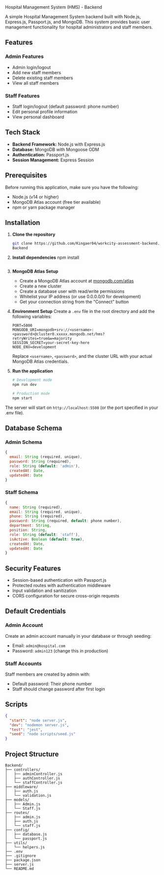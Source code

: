 Hospital Management System (HMS) - Backend

A simple Hospital Management System backend built with Node.js, Express.js, Passport.js, and MongoDB. This system provides basic user management functionality for hospital administrators and staff members.

## Features

### Admin Features
- Admin login/logout
- Add new staff members
- Delete existing staff members
- View all staff members

### Staff Features
- Staff login/logout (default password: phone number)
- Edit personal profile information
- View personal dashboard

## Tech Stack

- **Backend Framework:** Node.js with Express.js
- **Database:** MongoDB with Mongoose ODM
- **Authentication:** Passport.js
- **Session Management:** Express Session

## Prerequisites

Before running this application, make sure you have the following:

- Node.js (v14 or higher)
- MongoDB Atlas account (free tier available)
- npm or yarn package manager

## Installation

1. **Clone the repository**
   ```bash
   git clone https://github.com/Kingaer04/workcity-assessment-backend.git
   Backend
   ```

2. **Install dependencies**
   npm install
   ```

3. **MongoDB Atlas Setup**
   - Create a MongoDB Atlas account at [mongodb.com/atlas](https://www.mongodb.com/atlas)
   - Create a new cluster
   - Create a database user with read/write permissions
   - Whitelist your IP address (or use 0.0.0.0/0 for development)
   - Get your connection string from the "Connect" button

4. **Environment Setup**
   Create a `.env` file in the root directory and add the following variables:
   ```env
   PORT=5000
   MONGODB_URI=mongodb+srv://<username>:<password>@cluster0.xxxxx.mongodb.net/hms?retryWrites=true&w=majority
   SESSION_SECRET=your-secret-key-here
   NODE_ENV=development
   ```
   
   Replace `<username>`, `<password>`, and the cluster URL with your actual MongoDB Atlas credentials.

5. **Run the application**
   ```bash
   # Development mode
   npm run dev

   # Production mode
   npm start
   ```

The server will start on `http://localhost:5500` (or the port specified in your .env file).

## Database Schema

### Admin Schema
```javascript
{
  email: String (required, unique),
  password: String (required),
  role: String (default: 'admin'),
  createdAt: Date,
  updatedAt: Date
}
```

### Staff Schema
```javascript
{
  name: String (required),
  email: String (required, unique),
  phone: String (required),
  password: String (required, default: phone number),
  department: String,
  position: String,
  role: String (default: 'staff'),
  isActive: Boolean (default: true),
  createdAt: Date,
  updatedAt: Date
}
```

## Security Features

- Session-based authentication with Passport.js
- Protected routes with authentication middleware
- Input validation and sanitization
- CORS configuration for secure cross-origin requests

## Default Credentials

### Admin Account
Create an admin account manually in your database or through seeding:
- Email: `admin@hospital.com`
- Password: `admin123` (change this in production)

### Staff Accounts
Staff members are created by admin with:
- Default password: Their phone number
- Staff should change password after first login

## Scripts

```json
{
  "start": "node server.js",
  "dev": "nodemon server.js",
  "test": "jest",
  "seed": "node scripts/seed.js"
}
```

## Project Structure

```
Backend/
├── controllers/
│   ├── adminController.js
│   ├── authController.js
│   └── staffController.js
├── middleware/
│   ├── auth.js
│   └── validation.js
├── models/
│   ├── Admin.js
│   └── Staff.js
├── routes/
│   ├── admin.js
│   ├── auth.js
│   └── staff.js
├── config/
│   ├── database.js
│   └── passport.js
├── utils/
│   └── helpers.js
├── .env
├── .gitignore
├── package.json
├── server.js
└── README.md
